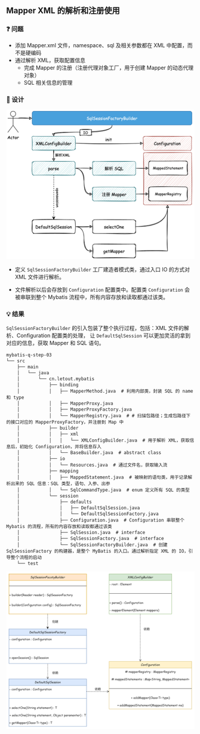 ## Mapper XML 的解析和注册使用


### ❓ 问题

- 添加 Mapper.xml 文件，namespace、sql 及相关参数都在 XML 中配置，而不是硬编码
- 通过解析 XML，获取配置信息
  - 完成 Mapper 的注册（注册代理对象工厂，用于创建 Mapper 的动态代理对象）
  - SQL 相关信息的管理


### 🎨 设计

![](../imgs/03/1.png)

- 定义 `SqlSessionFactoryBuilder` 工厂建造者模式类，通过入口 IO 的方式对 XML 文件进行解析。

- 文件解析以后会存放到 `Configuration` 配置类中。配置类 `Configuration` 会被串联到整个 Mybatis 流程中，所有内容存放和读取都通过该类。

### 💡 结果

`SqlSessionFactoryBuilder` 的引入包装了整个执行过程，包括：XML 文件的解析、Configuration 配置类的处理， 让 `DefaultSqlSession` 可以更加灵活的拿到对应的信息，获取 Mapper 和 SQL 语句。


```
mybatis-q-step-03
└── src
    ├── main
    │   └── java
    │       └── cn.letout.mybatis
    │           ├── binding
    │           │   ├── MapperMethod.java  # 利用内部类，封装 SQL 的 name 和 type
    │           │   ├── MapperProxy.java
    │           │   ├── MapperProxyFactory.java
    │           │   └── MapperRegistry.java  # # 扫描包路径；生成包路径下的接口对应的 MapperProxyFactory，并注册到 Map 中
    │           ├── builder
    │           │   ├── xml
    │           │   │   └── XMLConfigBuilder.java  # 用于解析 XML，获取信息后，初始化 Configuration，并将信息存入
    │           │   └── BaseBuilder.java  # abstract class
    │           ├── io
    │           │   └── Resources.java  # 通过文件名，获取输入流
    │           ├── mapping
    │           │   ├── MappedStatement.java  # 被映射的语句类，用于记录解析出来的 SQL 信息：SQL 类型，语句、入参、出参
    │           │   └── SqlCommandType.java  # enum 定义所有 SQL 的类型
    │           └── session
    │               ├── defaults
    │               │   ├── DefaultSqlSession.java
    │               │   └── DefaultSqlSessionFactory.java
    │               ├── Configuration.java  # Configuration 串联整个 Mybatis 的流程，所有的内容存放和读取都通过该类
    │               ├── SqlSession.java  # interface
    │               ├── SqlSessionFactory.java  # interface
    │               └── SqlSessionFactoryBuilder.java  # 创建 SqlSessionFactory 的构建器，是整个 MyBatis 的入口。通过解析指定 XML 的 IO，引导整个流程的启动
    └── test
```

![](../imgs/03/class.png)
